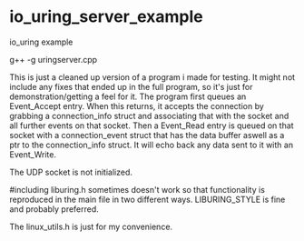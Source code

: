 # io_uring_server_example
io_uring example

g++ -g uringserver.cpp

  This is just a cleaned up version of a program i made for testing. It
might not include any fixes that ended up in the full program, so it's
just for demonstration/getting a feel for it.
  The program first queues an Event_Accept entry. When this returns, it
accepts the connection by grabbing a connection_info struct and
associating that with the socket and all further events on that socket.
Then a Event_Read entry is queued on that socket with a connection_event
struct that has the data buffer aswell as a ptr to the connection_info 
struct.
  It will echo back any data sent to it with an Event_Write.
  
  The UDP socket is not initialized.

  #including liburing.h sometimes doesn't work so that functionality is
reproduced in the main file in two different ways. LIBURING_STYLE is
fine and probably preferred.

  The linux_utils.h is just for my convenience.
